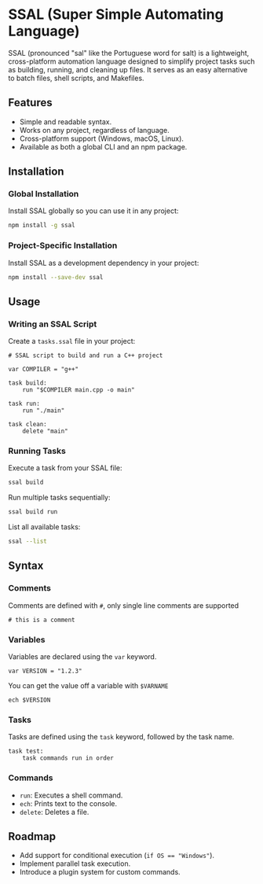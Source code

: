 # SSAL (Super Simple Automating Language)

SSAL (pronounced "sal" like the Portuguese word for salt) is a lightweight, cross-platform automation language designed to simplify project tasks such as building, running, and cleaning up files. It serves as an easy alternative to batch files, shell scripts, and Makefiles.

## Features

- Simple and readable syntax.
- Works on any project, regardless of language.
- Cross-platform support (Windows, macOS, Linux).
- Available as both a global CLI and an npm package.

## Installation

### Global Installation

Install SSAL globally so you can use it in any project:

```sh
npm install -g ssal
```

### Project-Specific Installation

Install SSAL as a development dependency in your project:

```sh
npm install --save-dev ssal
```

## Usage

### Writing an SSAL Script

Create a `tasks.ssal` file in your project:

```ssal
# SSAL script to build and run a C++ project

var COMPILER = "g++"

task build:
    run "$COMPILER main.cpp -o main"

task run:
    run "./main"

task clean:
    delete "main"
```

### Running Tasks

Execute a task from your SSAL file:

```sh
ssal build
```

Run multiple tasks sequentially:

```sh
ssal build run
```

List all available tasks:

```sh
ssal --list
```

## Syntax

### Comments

Comments are defined with `#`, only single line comments are supported

```ssal
# this is a comment
```

### Variables

Variables are declared using the `var` keyword.

```ssal
var VERSION = "1.2.3"
```

You can get the value off a variable with `$VARNAME`

```ssal
ech $VERSION
```

### Tasks

Tasks are defined using the `task` keyword, followed by the task name.

```ssal
task test:
    task commands run in order
```

### Commands

- `run`: Executes a shell command.
- `ech`: Prints text to the console.
- `delete`: Deletes a file.

## Roadmap

- Add support for conditional execution (`if OS == "Windows"`).
- Implement parallel task execution.
- Introduce a plugin system for custom commands.
